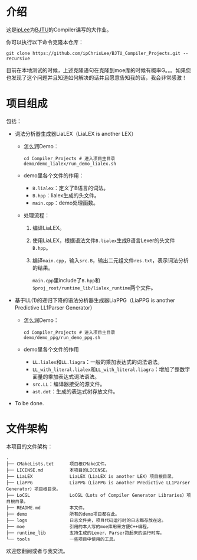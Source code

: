 # 介绍

这是[ipLee](https://github.com/ipChrisLee)为[BJTU](https://www.bjtu.edu.cn)的Compiler课写的大作业。

你可以执行以下命令克隆本仓库：

```shell
git clone https://github.com/ipChrisLee/BJTU_Compiler_Projects.git --recursive
```

目前在本地测试的时候，上述克隆语句在克隆到moe库的时候有概率G。。。如果您也发现了这个问题并且知道如何解决的话并且愿意告知我的话，我会非常感激！



# 项目组成

包括：

* 词法分析器生成器LiaLEX（LiaLEX is another LEX）
	* 怎么润Demo：
	  ```shell
	  cd Compiler_Projects # 进入项目主目录
	  demo/demo_lialex/run_demo_lialex.sh
	  ```
	  
	* demo里各个文件的作用：
		* `B.lialex`：定义了B语言的词法。
		* `B.hpp`：lialex生成的头文件。
		* `main.cpp`：demo处理函数。
		
	* 处理流程：
	
	  1. 编译LiaLEX。
	
	  2. 使用LiaLEX，根据语法文件`B.lialex`生成B语言Lexer的头文件`B.hpp`。
	
	  3. 编译`main.cpp`，输入`src.B`，输出二元组文件`res.txt`，表示词法分析的结果。
	
	     `main.cpp`里include了`B.hpp`和`$proj_root/runtime_lib/lialex_runtime`两个文件。
	
* 基于LL(1)的递归下降的语法分析器生成器LiaPPG（LiaPPG is another Predictive LL1Parser Generator）
  
	* 怎么润Demo：
	
	  ```shell
	  cd Compiler_Projects # 进入项目主目录
	  demo/demo_ppg/run_demo_ppg.sh
	  ```
	
	* demo里各个文件的作用
	
	  * `LL.lialex`和`LL.liagra`：一般的乘加表达式的词法语法。
	  * `LL_with_literal.lialex`和`LL_with_literal.liagra`：增加了整数字面量的乘加表达式词法语法。
	  * `src.LL`：编译器接受的源文件。
	  * `ast.dot`：生成的表达式树存放文件。
	
* To be done.



# 文件架构

本项目的文件架构：

```text
.
├── CMakeLists.txt      项目根CMake文件。
├── LICENSE.md          本项目的LICENSE。
├── LiaLEX              LiaLEX（LiaLEX is another LEX）项目根目录。
├── LiaPPG              LiaPPG（LiaPPG is another Predictive LL1Parser Generator）项目根目录。
├── LoCGL               LoCGL（Lots of Compiler Generator Libraries）项目根目录。
├── README.md           本文件。
├── demo                所有的demo项目都在此。
├── logs                日志文件夹，项目代码运行时的日志都存放在这。
├── moe                 引用的本人写的moe库用来方便C++编程。
├── runtime_lib         支持生成的Lexer、Parser跑起来的运行时库。
└── tools               一些项目中使用的工具。
```

欢迎您翻阅或者与我交流。